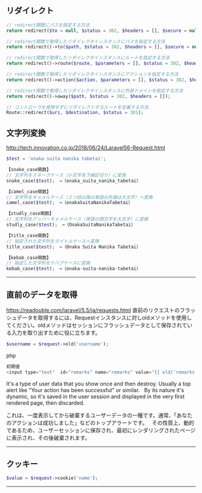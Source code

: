 ## リダイレクト
```php
// redirect関数にパスを指定する方法
return redirect($to = null, $status = 302, $headers = [], $secure = null);

// redirect関数で取得したリダイレクタインスタンスにパスを指定する方法
return redirect()->to($path, $status = 302, $headers = [], $secure = null);

// redirect関数で取得したリダイレクタインスタンスにルートを指定する方法
return redirect()->route($route, $parameters = [], $status = 302, $headers = []);

// redirect関数で取得したリダイレクタインスタンスにアクションを指定する方法
return redirect()->action($action, $parameters = [], $status = 302, $headers = []);

// redirect関数で取得したリダイレクタインスタンスに外部ドメインを指定する方法
return redirect()->away($path, $status = 302, $headers = []);

// コントローラを使用せずにリダイレクトするルートを定義する方法
Route::redirect($uri, $destination, $status = 301);


```


## 文字列変換
http://tech.innovation.co.jp/2018/06/24/Laravel56-Request.html
```php
$test = 'onaka suita nanika tabetai';

【snake_case関数】
// 文字列をスネークケース（小文字名下線区切り）に変換
snake_case($test);　→（onaka_suita_nanika_tabetai）

【camel_case関数】
// 文字列をキャメルケース（２つ目以降の単語の先頭は大文字）へ変換
camel_case($test);　→（onakaSuitaNanikaTabetai）

【studly_case関数】
// 文字列をアッパーキャメルケース（単語の頭文字を大文字）に変換
studly_case($test);　→（OnakaSuitaNanikaTabetai）

【title_case関数】
// 指定された文字列をタイトルケースへ変換
title_case($test);　→（Onaka Suita Nanika Tabetai）

【kebab_case関数】
// 指定した文字列をケバブケースに変換
kebab_case($test);　→（onaka-suita-nanika-tabetai）
```

____________________________________________________________________________________________
## 直前のデータを取得
https://readouble.com/laravel/5.5/ja/requests.html
直前のリクエストのフラッシュデータを取得するには、Requestインスタンスに対しoldメソッドを使用してください。oldメソッドはセッションにフラッシュデータとして保存されている入力を取り出すために役に立ちます。
```php
$username = $request->old('username');
```
php
```php
初期値
<input type="text"  id="remarks" name="remarks" value="{{ old('remarks' , $params['remarks'] ) }}">
```
It's a type of user data that you show once and then destroy. Usually a top alert like "Your action has been successful" or similar.  
By its nature it's dynamic, so it's saved in the user session and displayed in the very first rendered page, then discarded.  

これは、一度表示してから破棄するユーザーデータの一種です。通常、「あなたのアクションは成功しました」などのトップアラートです。  
その性質上、動的であるため、ユーザーセッションに保存され、最初にレンダリングされたページに表示され、その後破棄されます。  


____________________________________________________________________________________________
## クッキー
```php
$value = $request->cookie('name');
```

____________________________________________________________________________________________




